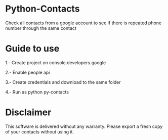 # Python-Contacts
Check all contacts from a google account to see if there is repeated phone number through the same contact

# Guide to use
1.- Create project on console.developers.google

2.- Enable people api

3.- Create credentials and download to the same folder

4.- Run as python py-contacts

# Disclaimer
This software is delivered without any warranty. Please export a fresh copy of your contacts without using it.